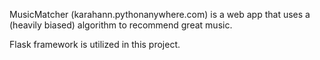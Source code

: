 MusicMatcher (karahann.pythonanywhere.com) is a web app that uses a (heavily biased) algorithm to recommend great music. 

Flask framework is utilized in this project. 


